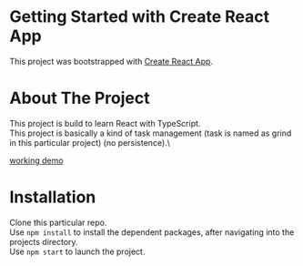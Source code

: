 # Getting Started with Create React App

This project was bootstrapped with [Create React App](https://github.com/facebook/create-react-app).

# About The Project 

This project is build to learn React with TypeScript.\
This project is basically a kind of task management (task is named as grind in this particular project) (no persistence).\

[working demo](https://daily-grinds.netlify.app/)

# Installation

Clone this particular repo.\
Use `npm install` to install the dependent packages, after navigating into the projects directory.\
Use `npm start` to launch the project.
